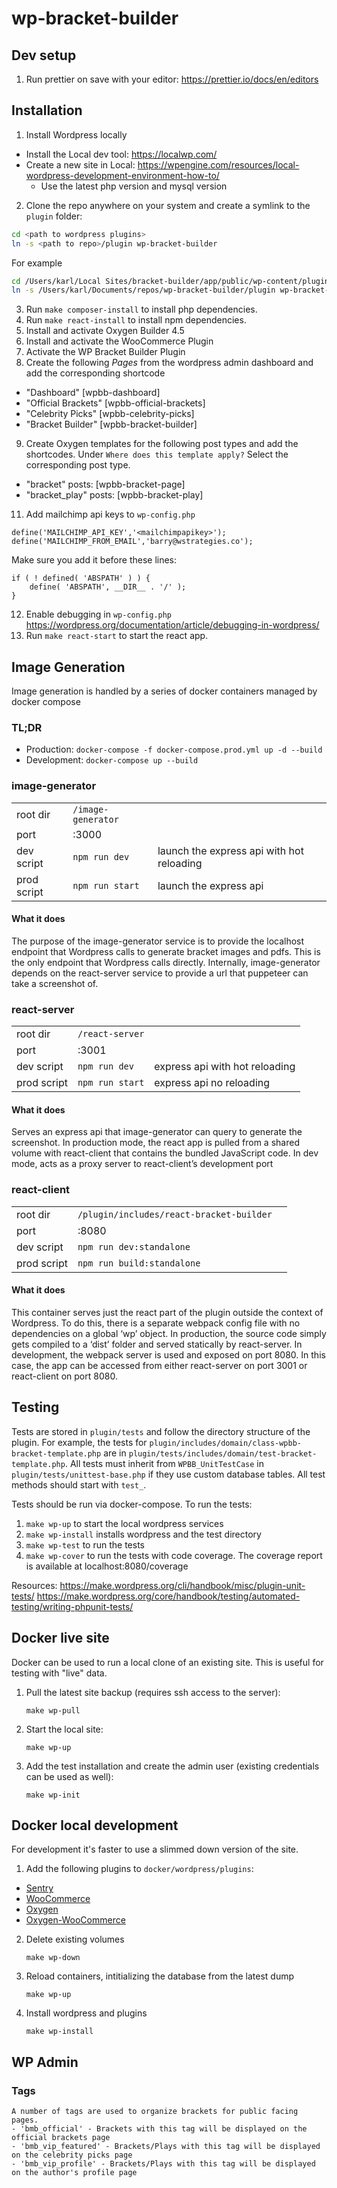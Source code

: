 # wp-bracket-builder

## Dev setup

1. Run prettier on save with your editor: https://prettier.io/docs/en/editors

## Installation

1. Install Wordpress locally

- Install the Local dev tool: https://localwp.com/
- Create a new site in Local: https://wpengine.com/resources/local-wordpress-development-environment-how-to/
  - Use the latest php version and mysql version

2. Clone the repo anywhere on your system and create a symlink to the `plugin` folder:

```sh
cd <path to wordpress plugins>
ln -s <path to repo>/plugin wp-bracket-builder
```

For example

```sh
cd /Users/karl/Local Sites/bracket-builder/app/public/wp-content/plugins
ln -s /Users/karl/Documents/repos/wp-bracket-builder/plugin wp-bracket-builder
```

3. Run `make composer-install` to install php dependencies. 
4. Run `make react-install` to install npm dependencies.
5. Install and activate Oxygen Builder 4.5
6. Install and activate the WooCommerce Plugin
7. Activate the WP Bracket Builder Plugin
8. Create the following _Pages_ from the wordpress admin dashboard and add the corresponding shortcode

- "Dashboard" [wpbb-dashboard]
- "Official Brackets" [wpbb-official-brackets]
- "Celebrity Picks" [wpbb-celebrity-picks]
- "Bracket Builder" [wpbb-bracket-builder]

9. Create Oxygen templates for the following post types and add the shortcodes. Under `Where does this template apply?` Select the corresponding post type.

- "bracket" posts: [wpbb-bracket-page]
- "bracket_play" posts: [wpbb-bracket-play]

11. Add mailchimp api keys to `wp-config.php`

```
define('MAILCHIMP_API_KEY','<mailchimpapikey>');
define('MAILCHIMP_FROM_EMAIL','barry@wstrategies.co');
```

Make sure you add it before these lines:

```
if ( ! defined( 'ABSPATH' ) ) {
    define( 'ABSPATH', __DIR__ . '/' );
}
```

12. Enable debugging in `wp-config.php` https://wordpress.org/documentation/article/debugging-in-wordpress/
13. Run `make react-start` to start the react app.

## Image Generation

Image generation is handled by a series of docker containers managed by docker compose

### TL;DR

- Production: `docker-compose -f docker-compose.prod.yml up -d --build`
- Development: `docker-compose up --build`

### image-generator

|             |                    |                                           |
| ----------- | ------------------ | ----------------------------------------- |
| root dir    | `/image-generator` |                                           |
| port        | :3000              |                                           |
| dev script  | `npm run dev`      | launch the express api with hot reloading |
| prod script | `npm run start`    | launch the express api                    |

#### What it does

The purpose of the image-generator service is to provide the localhost endpoint that Wordpress calls to generate bracket images and pdfs. This is the only endpoint that Wordpress calls directly. Internally, image-generator depends on the react-server service to provide a url that puppeteer can take a screenshot of.

### react-server

|             |                 |                                |
| ----------- | --------------- | ------------------------------ |
| root dir    | `/react-server` |                                |
| port        | :3001           |                                |
| dev script  | `npm run dev`   | express api with hot reloading |
| prod script | `npm run start` | express api no reloading       |

#### What it does

Serves an express api that image-generator can query to generate the screenshot. In production mode, the react app is pulled from a shared volume with react-client that contains the bundled JavaScript code. In dev mode, acts as a proxy server to react-client’s development port

### react-client

|             |                                          |     |
| ----------- | ---------------------------------------- | --- |
| root dir    | `/plugin/includes/react-bracket-builder` |     |
| port        | :8080                                    |     |
| dev script  | `npm run dev:standalone`                 |     |
| prod script | `npm run build:standalone`               |     |

#### What it does

This container serves just the react part of the plugin outside the context of Wordpress. To do this, there is a separate webpack config file with no dependencies on a global ‘wp’ object. In production, the source code simply gets compiled to a ‘dist’ folder and served statically by react-server. In development, the webpack server is used and exposed on port 8080. In this case, the app can be accessed from either react-server on port 3001 or react-client on port 8080.

## Testing

Tests are stored in `plugin/tests` and follow the directory structure of the plugin. For example, the tests for `plugin/includes/domain/class-wpbb-bracket-template.php` are in `plugin/tests/includes/domain/test-bracket-template.php`. All tests must inherit from `WPBB_UnitTestCase` in `plugin/tests/unittest-base.php` if they use custom database tables. All test methods should start with `test_`.

Tests should be run via docker-compose. To run the tests:

1. `make wp-up` to start the local wordpress services
2. `make wp-install` installs wordpress and the test directory
3. `make wp-test` to run the tests
4. `make wp-cover` to run the tests with code coverage. The coverage report is available at localhost:8080/coverage


Resources:
https://make.wordpress.org/cli/handbook/misc/plugin-unit-tests/
https://make.wordpress.org/core/handbook/testing/automated-testing/writing-phpunit-tests/

## Docker live site

Docker can be used to run a local clone of an existing site. This is useful for testing with "live" data.

1. Pull the latest site backup (requires ssh access to the server):
    
    ```
    make wp-pull
    ```

2. Start the local site:

    ```
    make wp-up
    ```

3. Add the test installation and create the admin user (existing credentials can be used as well):
    
    ```
    make wp-init
    ```

## Docker local development

For development it's faster to use a slimmed down version of the site.

1. Add the following plugins to `docker/wordpress/plugins`:
- [Sentry](https://wordpress.org/plugins/wp-sentry-integration/)
- [WooCommerce](https://wordpress.org/plugins/woocommerce/)
- [Oxygen](https://drive.google.com/file/d/19UxR1oMcq7yU1EkXxhuC2FMrXPVx8hI2/view?usp=sharing)
- [Oxygen-WooCommerce](https://drive.google.com/file/d/19Ux5P87RLMcGkyF3n9zbqYU8qCMOyNPb/view?usp=sharing)


2. Delete existing volumes
    
    ```
    make wp-down
    ```

3. Reload containers, intitializing the database from the latest dump

    ```
    make wp-up
    ```

4. Install wordpress and plugins
    
    ```
    make wp-install
    ```

## WP Admin

### Tags
    A number of tags are used to organize brackets for public facing pages.
    - 'bmb_official' - Brackets with this tag will be displayed on the official brackets page
    - 'bmb_vip_featured' - Brackets/Plays with this tag will be displayed on the celebrity picks page
    - 'bmb_vip_profile' - Brackets/Plays with this tag will be displayed on the author's profile page
